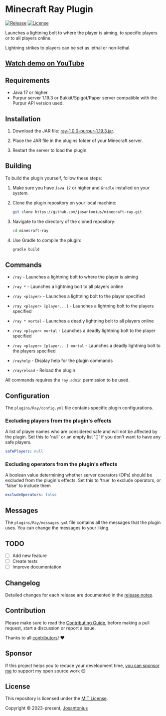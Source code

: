 # Minecraft Ray Plugin

[![Release](https://jitpack.io/v/dev.josantonius/minecraft-ray.svg)](https://jitpack.io/#dev.josantonius/minecraft-ray)
[![License](https://img.shields.io/github/license/josantonius/minecraft-ray)](LICENSE)

Launches a lightning bolt to where the player is aiming, to specific players or to all players online.

Lightning strikes to players can be set as lethal or non-lethal.

## [Watch demo on YouTube](https://www.youtube.com/watch?v=JJ9kkE0BY4s)

## Requirements

- Java 17 or higher.
- Purpur server 1.19.3 or Bukkit/Spigot/Paper server compatible with the Purpur API version used.

## Installation

1. Download the JAR file: [ray-1.0.0-purpur-1.19.3.jar](/build/libs/ray-1.0.0-purpur-1.19.3.jar).

1. Place the JAR file in the plugins folder of your Minecraft server.

1. Restart the server to load the plugin.

## Building

To build the plugin yourself, follow these steps:

1. Make sure you have `Java 17` or higher and `Gradle` installed on your system.

1. Clone the plugin repository on your local machine:

    ```bash
    git clone https://github.com/josantonius/minecraft-ray.git
    ```

1. Navigate to the directory of the cloned repository:

    ```bash
    cd minecraft-ray
    ```

1. Use Gradle to compile the plugin:

    ```bash
    gradle build
    ```

## Commands

- `/ray` - Launches a lightning bolt to where the player is aiming

- `/ray *` - Launches a lightning bolt to all players online

- `/ray <player>` - Launches a lightning bolt to the player specified

- `/ray <player> [player...]` - Launches a lightning bolt to the players specified

- `/ray * mortal` - Launches a deadly lightning bolt to all players online

- `/ray <player> mortal` - Launches a deadly lightning bolt to the player specified

- `/ray <player> [player...] mortal` - Launches a deadly lightning bolt to the players specified

- `/rayhelp` - Display help for the plugin commands

- `/rayreload` - Reload the plugin

All commands requires the `ray.admin` permission to be used.

## Configuration

The `plugins/Ray/config.yml` file contains specific plugin configurations.

### Excluding players from the plugin's effects

A list of player names who are considered safe and will not be affected by the plugin. Set this to
'null' or an empty list '[]' if you don't want to have any safe players.

```yaml
safePlayers: null
```

### Excluding operators from the plugin's effects

A boolean value determining whether server operators (OPs) should be excluded from the plugin's
effects. Set this to 'true' to exclude operators, or 'false' to include them

```yaml
excludeOperators: false
```

## Messages

The `plugins/Ray/messages.yml` file contains all the messages that the plugin uses.
You can change the messages to your liking.

## TODO

- [ ] Add new feature
- [ ] Create tests
- [ ] Improve documentation

## Changelog

Detailed changes for each release are documented in the
[release notes](https://github.com/josantonius/minecraft-ray/releases).

## Contribution

Please make sure to read the [Contributing Guide](.github/CONTRIBUTING.md), before making a pull
request, start a discussion or report a issue.

Thanks to all [contributors](https://github.com/josantonius/minecraft-ray/graphs/contributors)! :heart:

## Sponsor

If this project helps you to reduce your development time,
[you can sponsor me](https://github.com/josantonius#sponsor) to support my open source work :blush:

## License

This repository is licensed under the [MIT License](LICENSE).

Copyright © 2023-present, [Josantonius](https://github.com/josantonius#contact)
